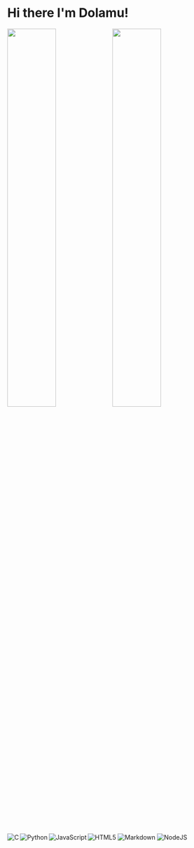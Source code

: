 # Hi there I'm Dolamu!

<img align="left" width="47%" src = "https://github-readme-stats.vercel.app/api?username=Dolamu-TheDataGuy&theme=dark&show_icons=true" />

<img align="left" width="47%" src = "https://github-readme-stats.vercel.app/api/top-langs/?username=Dolamu-TheDataGuy&layout=compact" />

<img align="left" alt="C" src="https://img.shields.io/badge/c-%2300599C.svg?style=for-the-badge&logo=c&logoColor=white" />

<img align="left" alt="Python" src="https://img.shields.io/badge/python-3670A0?style=for-the-badge&logo=python&logoColor=ffdd54" />

<img align="left" alt="JavaScript" src="https://img.shields.io/badge/javascript-%23323330.svg?style=for-the-badge&logo=javascript&logoColor=%23F7DF1E" />

<img alt="HTML5" src="https://img.shields.io/badge/html5-%23E34F26.svg?style=for-the-badge&logo=html5&logoColor=white" />

<img alt="Markdown" src="https://img.shields.io/badge/markdown-%23000000.svg?style=for-the-badge&logo=markdown&logoColor=white" />

<img alt="NodeJS" src="https://img.shields.io/badge/node.js-6DA55F?style=for-the-badge&logo=node.js&logoColor=white" />
